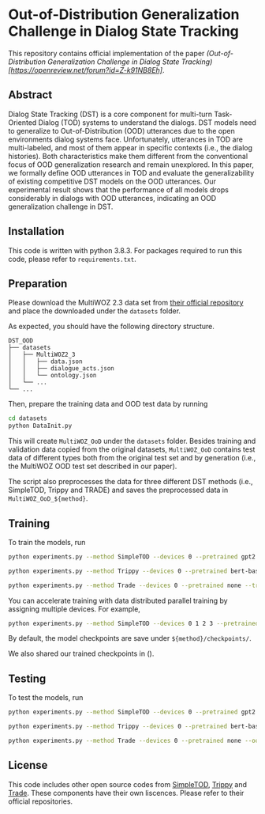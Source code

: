 # Out-of-Distribution Generalization Challenge in Dialog State Tracking
This repository contains official implementation of the paper *(Out-of-Distribution Generalization Challenge in Dialog State Tracking)[https://openreview.net/forum?id=Z-k91NB8Eh]*.

## Abstract

Dialog State Tracking (DST) is a core component for multi-turn Task-Oriented Dialog (TOD) systems to understand the dialogs. DST models need to generalize to Out-of-Distribution (OOD) utterances due to the open environments dialog systems face. Unfortunately, utterances in TOD are multi-labeled, and most of them appear in specific contexts (i.e., the dialog histories). Both characteristics make them different from the conventional focus of OOD generalization research and remain unexplored. In this paper, we formally define OOD utterances in TOD and evaluate the generalizability of existing competitive DST models on the OOD utterances. Our experimental result shows that the performance of all models drops considerably in dialogs with OOD utterances, indicating an OOD generalization challenge in DST.

## Installation

This code is written with python 3.8.3. For packages required to run this code, please refer to `requirements.txt`.

## Preparation

Please download the MultiWOZ 2.3 data set from [their official repository](github.com/lexmen318/MultiWOZ-coref) and place the downloaded under the `datasets` folder.

As expected, you should have the following directory structure.
```
DST_OOD
├── datasets
│   ├── MultiWOZ2_3
│   │   ├── data.json
│   │   ├── dialogue_acts.json
│   │   └── ontology.json
│   └── ... 
└── ...
```
Then, prepare the training data and OOD test data by running
```bash
cd datasets
python DataInit.py
```
This will create `MultiWOZ_OoD` under the `datasets` folder. Besides training and validation data copied from the original datasets, `MultiWOZ_OoD` contains test data of different types both from the original test set and by generation (i.e., the MultiWOZ OOD test set described in our paper). 

The script also preprocesses the data for three different DST methods (i.e., SimpleTOD, Trippy and TRADE) and saves the preprocessed data in `MultiWOZ_OoD_${method}`.

## Training

To train the models, run
```bash
python experiments.py --method SimpleTOD --devices 0 --pretrained gpt2 --train

python experiments.py --method Trippy --devices 0 --pretrained bert-base-uncased --train

python experiments.py --method Trade --devices 0 --pretrained none --train
```
You can accelerate training with data distributed parallel training by assigning multiple devices. For example, 
```bash
python experiments.py --method SimpleTOD --devices 0 1 2 3 --pretrained gpt2 --train
```

By default, the model checkpoints are save under `${method}/checkpoints/`.

We also shared our trained checkpoints in ().

## Testing

To test the models, run
```bash
python experiments.py --method SimpleTOD --devices 0 --pretrained gpt2 --ood --checkpoint SimpleTOD/checkpoint/${ckpt_folder}

python experiments.py --method Trippy --devices 0 --pretrained bert-base-uncased --ood --checkpoint Trippy/checkpoint/${ckpt_folder}

python experiments.py --method Trade --devices 0 --pretrained none --ood --checkpoint Trade/checkpoint/${ckpt_folder}
```

## License
This code includes other open source codes from [SimpleTOD](github.com/salesforce/simpletod), [Trippy](gitlab.cs.uni-duesseldorf.de/general/dsml/trippy-public) and [Trade](github.com/jasonwu0731/trade-dst). These components have their own liscences. Please refer to their official repositories.